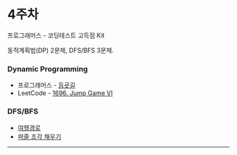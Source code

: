 # 4주차

프로그래머스 - 코딩테스트 고득점 Kit

동적계획법(DP) 2문제, DFS/BFS 3문제.



### Dynamic Programming

- 프로그래머스 - [등굣길](https://school.programmers.co.kr/learn/courses/30/lessons/42898)
- LeetCode - [1696. Jump Game VI](https://leetcode.com/problems/jump-game-vi/)



### DFS/BFS

- [여행경로](https://school.programmers.co.kr/learn/courses/30/lessons/43164)
- [퍼즐 조각 채우기](https://school.programmers.co.kr/learn/courses/30/lessons/84021)



---



